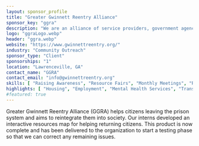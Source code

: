 ```yaml
---
layout: sponsor_profile
title: "Greater Gwinnett Reentry Alliance"
sponsor_key: "ggra"
description: "We are an alliance of service providers, government agencies, and impacted citizens."
logo: "ggraLogo.webp"
header: "ggra.webp"
website: "https://www.gwinnettreentry.org/"
industry: "Community Outreach"
sponsor_type: "Client"
sponsorships: "1"
location: "Lawrenceville, GA"
contact_name: "GGRA"
contact_email: "info@gwinnettreentry.org"
skills: [ "Raising Awareness", "Resource Fairs", "Monthly Meetings", "Resource Portal" ]
highlights: [ "Housing", "Employment", "Mental Health Services", "Transporation" ]
#featured: true
---
```

Greater Gwinnett Reentry Alliance (GGRA) helps citizens leaving
the prison system and aims to reintegrate them into society. Our
interns developed an interactive resources map for helping
returning citizens. This product is now complete and has been
delivered to the organization to start a testing phase so that we can
correct any remaining issues.
